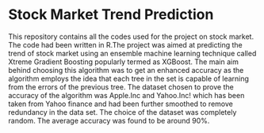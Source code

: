 # Stock Market Trend Prediction

This repository contains all the codes used for the project on stock market. The code had been written in R.The project was aimed at predicting the trend of stock market using an ensemble machine learning technique called Xtreme Gradient Boosting popularly termed as XGBoost. The main aim behind choosing this algorithm was to get an enhanced accuracy as the algorithm employs the idea that each tree in the set is capable of learning from the errors of the previous tree. The dataset chosen to prove the accuracy of the algorithm was Apple.Inc and Yahoo.Inc! which has been taken from Yahoo finance and had been further smoothed to remove redundancy in the data set. The choice of the dataset was completely random. The average accuracy was found to be around 90%.

